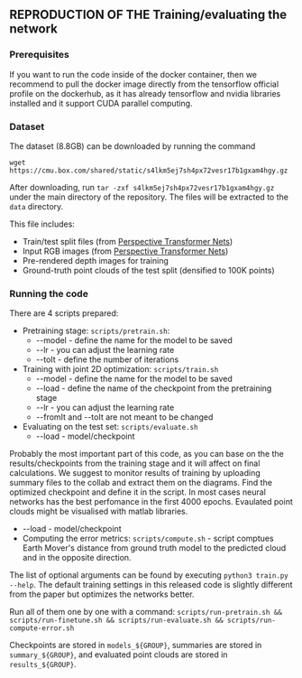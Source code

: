 ## REPRODUCTION OF THE Training/evaluating the network

### Prerequisites  
If you want to run the code inside of the docker container, then we recommend to pull the docker image directly from the tensorflow official profile on the dockerhub, as it has already tensorflow and nvidia libraries installed and it support CUDA parallel computing.


### Dataset  
The dataset (8.8GB) can be downloaded by running the command
```
wget https://cmu.box.com/shared/static/s4lkm5ej7sh4px72vesr17b1gxam4hgy.gz
```
After downloading, run `tar -zxf s4lkm5ej7sh4px72vesr17b1gxam4hgy.gz` under the main directory of the repository. The files will be extracted to the `data` directory.  

This file includes:
- Train/test split files (from [Perspective Transformer Nets](https://github.com/xcyan/nips16_PTN))
- Input RGB images (from [Perspective Transformer Nets](https://github.com/xcyan/nips16_PTN))
- Pre-rendered depth images for training
- Ground-truth point clouds of the test split (densified to 100K points)


### Running the code  
There are 4 scripts prepared:
- Pretraining stage: `scripts/pretrain.sh`:
  - --model - define the name for the model to be saved
  - --lr - you can adjust the learning rate
  - --toIt - define the number of iterations 
- Training with joint 2D optimization: `scripts/train.sh`
  - --model - define the name for the model to be saved
  - --load - define the name of the checkpoint from the pretraining stage
  - --lr - you can adjust the learning rate
  - --fromIt and --toIt are not meant to be changed
- Evaluating on the test set: `scripts/evaluate.sh`
  - --load - model/checkpoint
  
Probably the most important part of this code, as you can base on the the results/checkpoints from the training stage and it will affect on final calculations. We suggest to monitor results of training by uploading summary files to the collab and extract them on the diagrams. Find the optimized checkpoint and define it in the script. In most cases neural networks has the best perfomance in the first 4000 epochs. Evaulated point clouds might be visualised with matlab libraries.
  - --load - model/checkpoint
- Computing the error metrics: `scripts/compute.sh` - script comptues Earth Mover's distance from ground truth model to the predicted cloud and in the opposite direction.

The list of optional arguments can be found by executing `python3 train.py --help`. The default training settings in this released code is slightly different from the paper but optimizes the networks better.
  

Run all of them one by one with a command: `scripts/run-pretrain.sh && scripts/run-finetune.sh && scripts/run-evaluate.sh && scripts/run-compute-error.sh` 

Checkpoints are stored in `models_${GROUP}`, summaries are stored in `summary_${GROUP}`, and evaluated point clouds are stored in `results_${GROUP}`.  







